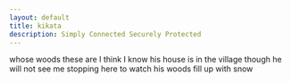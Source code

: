 ```yaml
---
layout: default
title: kikata
description: Simply Connected Securely Protected
---
```

whose woods these are I think I know 
his house is in the village though 
he will not see me stopping here 
to watch his woods fill up with snow
